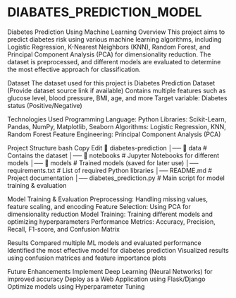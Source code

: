 # DIABATES_PREDICTION_MODEL
Diabetes Prediction Using Machine Learning Overview This project aims to predict diabetes risk using various machine learning algorithms, including Logistic Regression, K-Nearest Neighbors (KNN), Random Forest, and Principal Component Analysis (PCA) for dimensionality reduction. The dataset is preprocessed, and different models are evaluated to determine the most effective approach for classification.

Dataset The dataset used for this project is Diabetes Prediction Dataset (Provide dataset source link if available) Contains multiple features such as glucose level, blood pressure, BMI, age, and more Target variable: Diabetes status (Positive/Negative)

Technologies Used Programming Language: Python Libraries: Scikit-Learn, Pandas, NumPy, Matplotlib, Seaborn Algorithms: Logistic Regression, KNN, Random Forest Feature Engineering: Principal Component Analysis (PCA)

Project Structure bash Copy Edit 📂 diabetes-prediction │── 📂 data # Contains the dataset │── 📂 notebooks # Jupyter Notebooks for different models │── 📂 models # Trained models (saved for later use) │── requirements.txt # List of required Python libraries │── README.md # Project documentation │── diabetes_prediction.py # Main script for model training & evaluation

Model Training & Evaluation Preprocessing: Handling missing values, feature scaling, and encoding Feature Selection: Using PCA for dimensionality reduction Model Training: Training different models and optimizing hyperparameters Performance Metrics: Accuracy, Precision, Recall, F1-score, and Confusion Matrix

Results Compared multiple ML models and evaluated performance Identified the most effective model for diabetes prediction Visualized results using confusion matrices and feature importance plots

Future Enhancements Implement Deep Learning (Neural Networks) for improved accuracy Deploy as a Web Application using Flask/Django Optimize models using Hyperparameter Tuning


